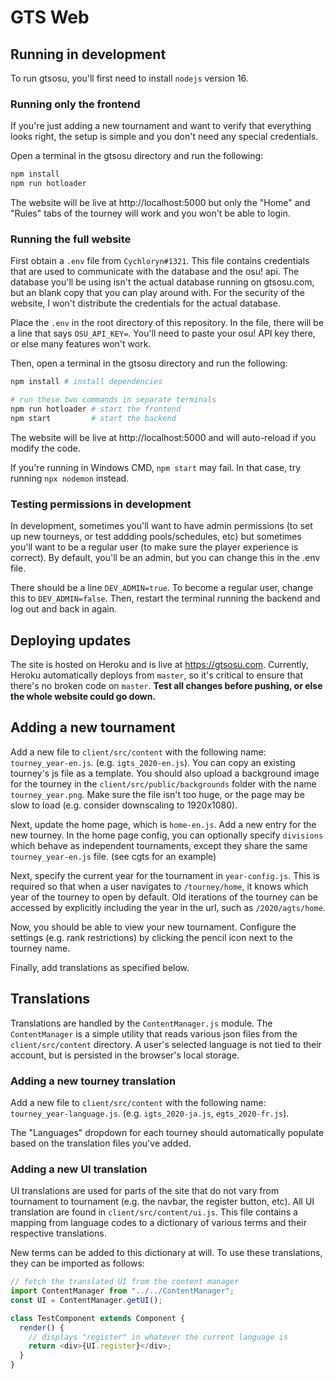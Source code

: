 # GTS Web

## Running in development

To run gtsosu, you'll first need to install `nodejs` version 16.

### Running only the frontend

If you're just adding a new tournament and want to verify that everything looks right, the setup is simple and you don't need any special credentials.

Open a terminal in the gtsosu directory and run the following:

```bash
npm install
npm run hotloader
```

The website will be live at http://localhost:5000 but only the "Home" and "Rules" tabs of the tourney will work and you won't be able to login.

### Running the full website

First obtain a `.env` file from `Cychloryn#1321`. This file contains credentials that are used to communicate with the database and the osu! api. The database you'll be using isn't the actual database running on gtsosu.com, but an blank copy that you can play around with. For the security of the website, I won't distribute the credentials for the actual database.

Place the `.env` in the root directory of this repository. In the file, there will be a line that says `OSU_API_KEY=`. You'll need to paste your osu! API key there, or else many features won't work.

Then, open a terminal in the gtsosu directory and run the following:

```bash
npm install # install dependencies

# run these two commands in separate terminals
npm run hotloader # start the frontend
npm start         # start the backend
```

The website will be live at http://localhost:5000 and will auto-reload if you modify the code.

If you're running in Windows CMD, `npm start` may fail. In that case, try running `npx nodemon` instead.

### Testing permissions in development

In development, sometimes you'll want to have admin permissions (to set up new tourneys, or test addding pools/schedules, etc) but sometimes you'll want to be a regular user (to make sure the player experience is correct). By default, you'll be an admin, but you can change this in the .env file.

There should be a line `DEV_ADMIN=true`. To become a regular user, change this to `DEV_ADMIN=false`. Then, restart the terminal running the backend and log out and back in again.

## Deploying updates

The site is hosted on Heroku and is live at https://gtsosu.com. Currently, Heroku automatically deploys from `master`, so it's critical to ensure that there's no broken code on `master`. **Test all changes before pushing, or else the whole website could go down.**

## Adding a new tournament

Add a new file to `client/src/content` with the following name: `tourney_year-en.js`. (e.g. `igts_2020-en.js`). You can copy an existing tourney's js file as a template. You should also upload a background image for the tourney in the `client/src/public/backgrounds` folder with the name `tourney_year.png`. Make sure the file isn't too huge, or the page may be slow to load (e.g. consider downscaling to 1920x1080).

Next, update the home page, which is `home-en.js`. Add a new entry for the new tourney. In the home page config, you can optionally specify `divisions` which behave as independent tournaments, except they share the same `tourney_year-en.js` file. (see cgts for an example)

Next, specify the current year for the tournament in `year-config.js`. This is required so that when a user navigates to `/tourney/home`, it knows which year of the tourney to open by default. Old iterations of the tourney can be accessed by explicitly including the year in the url, such as `/2020/agts/home`.

Now, you should be able to view your new tournament. Configure the settings (e.g. rank restrictions) by clicking the pencil icon next to the tourney name.

Finally, add translations as specified below.

## Translations

Translations are handled by the `ContentManager.js` module. The `ContentManager` is a simple utility that reads various json files from the `client/src/content` directory. A user's selected language is not tied to their account, but is persisted in the browser's local storage.

### Adding a new tourney translation

Add a new file to `client/src/content` with the following name: `tourney_year-language.js`. (e.g. `igts_2020-ja.js`, `egts_2020-fr.js`).

The "Languages" dropdown for each tourney should automatically populate based on the translation files you've added.

### Adding a new UI translation

UI translations are used for parts of the site that do not vary from tournament to tournament (e.g. the navbar, the register button, etc). All UI translation are found in `client/src/content/ui.js`. This file contains a mapping from language codes to a dictionary of various terms and their respective translations.

New terms can be added to this dictionary at will. To use these translations, they can be imported as follows:

```js
// fetch the translated UI from the content manager
import ContentManager from "../../ContentManager";
const UI = ContentManager.getUI();

class TestComponent extends Component {
  render() {
    // displays "register" in whatever the current language is
    return <div>{UI.register}</div>;
  }
}
```
